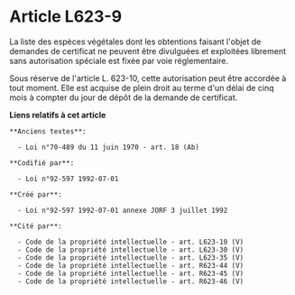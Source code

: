 # Article L623-9

La liste des espèces végétales dont les obtentions faisant l'objet de demandes de certificat ne peuvent être divulguées et
exploitées librement sans autorisation spéciale est fixée par voie réglementaire. 

Sous réserve de l'article L. 623-10, cette autorisation peut être accordée à tout moment. Elle est acquise de plein droit au
terme d'un délai de cinq mois à compter du jour de dépôt de la demande de certificat.

**Liens relatifs à cet article**

	**Anciens textes**:

	  - Loi n°70-489 du 11 juin 1970 - art. 18 (Ab)

	**Codifié par**:

	  - Loi n°92-597 1992-07-01

	**Créé par**:

	  - Loi n°92-597 1992-07-01 annexe JORF 3 juillet 1992

	**Cité par**:

	  - Code de la propriété intellectuelle - art. L623-10 (V)
	  - Code de la propriété intellectuelle - art. L623-30 (V)
	  - Code de la propriété intellectuelle - art. L623-35 (V)
	  - Code de la propriété intellectuelle - art. R623-44 (V)
	  - Code de la propriété intellectuelle - art. R623-45 (V)
	  - Code de la propriété intellectuelle - art. R623-46 (V)
